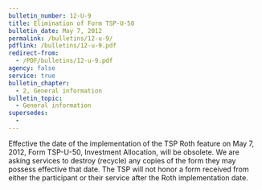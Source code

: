```yaml
---
bulletin_number: 12-U-9
title: Elimination of Form TSP-U-50
bulletin_date: May 7, 2012
permalink: /bulletins/12-u-9/
pdflink: /bulletins/12-u-9.pdf
redirect-from:
  - /PDF/bulletins/12-u-9.pdf
agency: false
service: true
bulletin_chapter:
  - 2, General information
bulletin_topic:
  - General information
supersedes:
  -
---
```


Effective the date of the implementation of the TSP Roth feature on May 7, 2012, Form TSP-U-50, Investment Allocation, will be obsolete. We are asking services to destroy (recycle) any copies of the form they may possess effective that date. The TSP will not honor a form received from either the participant or their service after the Roth implementation date.
